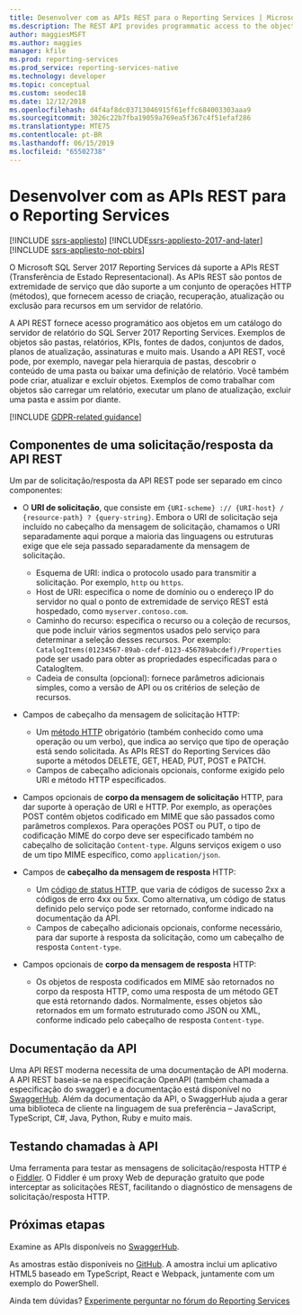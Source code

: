 ```yaml
---
title: Desenvolver com as APIs REST para o Reporting Services | Microsoft Docs
ms.description: The REST API provides programmatic access to the objects in a SQL Server 2017 Reporting Services report server catalog.
author: maggiesMSFT
ms.author: maggies
manager: kfile
ms.prod: reporting-services
ms.prod_service: reporting-services-native
ms.technology: developer
ms.topic: conceptual
ms.custom: seodec18
ms.date: 12/12/2018
ms.openlocfilehash: d4f4af8dc03713046915f61effc684003303aaa9
ms.sourcegitcommit: 3026c22b7fba19059a769ea5f367c4f51efaf286
ms.translationtype: MTE75
ms.contentlocale: pt-BR
ms.lasthandoff: 06/15/2019
ms.locfileid: "65502738"
---
```

# <a name="develop-with-the-rest-apis-for-reporting-services"></a>Desenvolver com as APIs REST para o Reporting Services

[!INCLUDE [ssrs-appliesto](../../includes/ssrs-appliesto.md)] [!INCLUDE[ssrs-appliesto-2017-and-later](../../includes/ssrs-appliesto-2017-and-later.md)] [!INCLUDE [ssrs-appliesto-not-pbirs](../../includes/ssrs-appliesto-not-pbirs.md)]

O Microsoft SQL Server 2017 Reporting Services dá suporte a APIs REST (Transferência de Estado Representacional). As APIs REST são pontos de extremidade de serviço que dão suporte a um conjunto de operações HTTP (métodos), que fornecem acesso de criação, recuperação, atualização ou exclusão para recursos em um servidor de relatório.

A API REST fornece acesso programático aos objetos em um catálogo do servidor de relatório do SQL Server 2017 Reporting Services. Exemplos de objetos são pastas, relatórios, KPIs, fontes de dados, conjuntos de dados, planos de atualização, assinaturas e muito mais. Usando a API REST, você pode, por exemplo, navegar pela hierarquia de pastas, descobrir o conteúdo de uma pasta ou baixar uma definição de relatório. Você também pode criar, atualizar e excluir objetos. Exemplos de como trabalhar com objetos são carregar um relatório, executar um plano de atualização, excluir uma pasta e assim por diante.

[!INCLUDE [GDPR-related guidance](../../includes/gdpr-hybrid-note.md)]

## <a name="components-of-a-rest-api-requestresponse"></a>Componentes de uma solicitação/resposta da API REST

Um par de solicitação/resposta da API REST pode ser separado em cinco componentes:

* O **URI de solicitação**, que consiste em `{URI-scheme} :// {URI-host} / {resource-path} ? {query-string}`. Embora o URI de solicitação seja incluído no cabeçalho da mensagem de solicitação, chamamos o URI separadamente aqui porque a maioria das linguagens ou estruturas exige que ele seja passado separadamente da mensagem de solicitação.

    * Esquema de URI: indica o protocolo usado para transmitir a solicitação. Por exemplo, `http` ou `https`.
    * Host de URI: especifica o nome de domínio ou o endereço IP do servidor no qual o ponto de extremidade de serviço REST está hospedado, como `myserver.contoso.com`.
    * Caminho do recurso: especifica o recurso ou a coleção de recursos, que pode incluir vários segmentos usados pelo serviço para determinar a seleção desses recursos. Por exemplo: `CatalogItems(01234567-89ab-cdef-0123-456789abcdef)/Properties` pode ser usado para obter as propriedades especificadas para o CatalogItem.
    * Cadeia de consulta (opcional): fornece parâmetros adicionais simples, como a versão de API ou os critérios de seleção de recursos.

* Campos de cabeçalho da mensagem de solicitação HTTP:

    * Um [método HTTP](http://www.w3.org/Protocols/rfc2616/rfc2616-sec9.html) obrigatório (também conhecido como uma operação ou um verbo), que indica ao serviço que tipo de operação está sendo solicitada. As APIs REST do Reporting Services dão suporte a métodos DELETE, GET, HEAD, PUT, POST e PATCH.
    * Campos de cabeçalho adicionais opcionais, conforme exigido pelo URI e método HTTP especificados.

* Campos opcionais de **corpo da mensagem de solicitação** HTTP, para dar suporte à operação de URI e HTTP. Por exemplo, as operações POST contêm objetos codificado em MIME que são passados como parâmetros complexos. Para operações POST ou PUT, o tipo de codificação MIME do corpo deve ser especificado também no cabeçalho de solicitação `Content-type`. Alguns serviços exigem o uso de um tipo MIME específico, como `application/json`.

* Campos de **cabeçalho da mensagem de resposta** HTTP:

    * Um [código de status HTTP](http://www.w3.org/Protocols/HTTP/HTRESP.html), que varia de códigos de sucesso 2xx a códigos de erro 4xx ou 5xx. Como alternativa, um código de status definido pelo serviço pode ser retornado, conforme indicado na documentação da API.
    * Campos de cabeçalho adicionais opcionais, conforme necessário, para dar suporte à resposta da solicitação, como um cabeçalho de resposta `Content-type`.

* Campos opcionais de **corpo da mensagem de resposta** HTTP:

    * Os objetos de resposta codificados em MIME são retornados no corpo da resposta HTTP, como uma resposta de um método GET que está retornando dados. Normalmente, esses objetos são retornados em um formato estruturado como JSON ou XML, conforme indicado pelo cabeçalho de resposta `Content-type`.

## <a name="api-documentation"></a>Documentação da API

Uma API REST moderna necessita de uma documentação de API moderna. A API REST baseia-se na especificação OpenAPI (também chamada a especificação do swagger) e a documentação está disponível no [SwaggerHub](https://app.swaggerhub.com/api/microsoft-rs/SSRS/2.0). Além da documentação da API, o SwaggerHub ajuda a gerar uma biblioteca de cliente na linguagem de sua preferência – JavaScript, TypeScript, C#, Java, Python, Ruby e muito mais.

## <a name="testing-api-calls"></a>Testando chamadas à API

Uma ferramenta para testar as mensagens de solicitação/resposta HTTP é o [Fiddler](https://www.telerik.com/fiddler). O Fiddler é um proxy Web de depuração gratuito que pode interceptar as solicitações REST, facilitando o diagnóstico de mensagens de solicitação/resposta HTTP.

## <a name="next-steps"></a>Próximas etapas

Examine as APIs disponíveis no [SwaggerHub](https://app.swaggerhub.com/api/microsoft-rs/SSRS/2.0).

As amostras estão disponíveis no [GitHub](https://github.com/Microsoft/Reporting-Services). A amostra inclui um aplicativo HTML5 baseado em TypeScript, React e Webpack, juntamente com um exemplo do PowerShell.

Ainda tem dúvidas? [Experimente perguntar no fórum do Reporting Services](https://go.microsoft.com/fwlink/?LinkId=620231)

